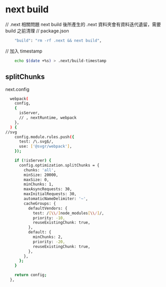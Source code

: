 # next build

// .next 相關問題
next build 後所產生的 .next 資料夾會有資料迭代遺留，需要 build 之前清理
// package.json

```sh
    "build": "rm -rf .next && next build",
```

// 加入 timestamp

```sh
    echo $(date +%s) > .next/build-timestamp
```

## splitChunks

next.config

```sh
  webpack(
    config,
    {
      isServer,
      // , nextRuntime, webpack
    },
  ) {
//svg
    config.module.rules.push({
      test: /\.svg$/,
      use: ['@svgr/webpack'],
    });

    if (!isServer) {
      config.optimization.splitChunks = {
        chunks: 'all',
        minSize: 20000,
        maxSize: 0,
        minChunks: 1,
        maxAsyncRequests: 30,
        maxInitialRequests: 30,
        automaticNameDelimiter: '~',
        cacheGroups: {
          defaultVendors: {
            test: /[\\/]node_modules[\\/]/,
            priority: -10,
            reuseExistingChunk: true,
          },
          default: {
            minChunks: 2,
            priority: -20,
            reuseExistingChunk: true,
          },
        },
      };
    }

    return config;
  },
```
